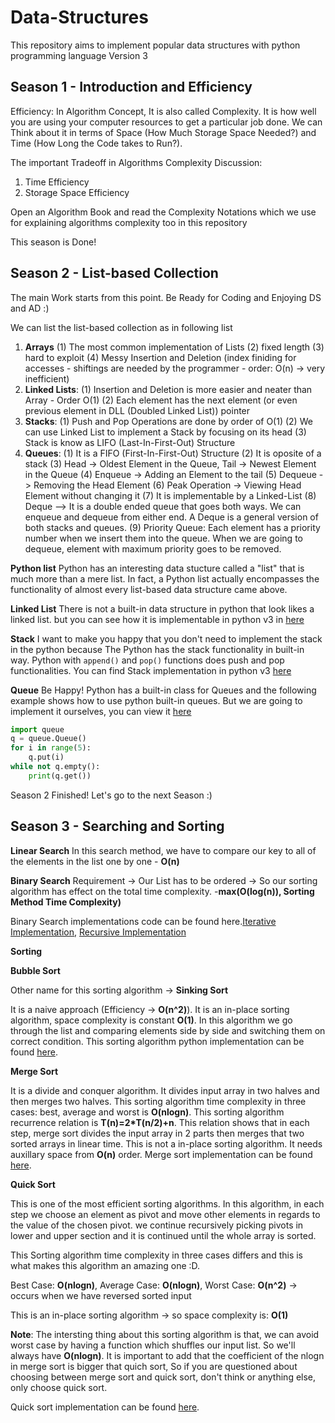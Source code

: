 # Data-Structures

This repository aims to implement popular data structures with python programming language Version 3

## Season 1 - Introduction and Efficiency
Efficiency: In Algorithm Concept, It is also called Complexity. It is how well you are using your computer resources to get a particular job done. We can Think about it in terms of Space (How Much Storage Space Needed?) and Time (How Long the Code takes to Run?).

The important Tradeoff in Algorithms Complexity Discussion:

1. Time Efficiency
2. Storage Space Efficiency

Open an Algorithm Book and read the Complexity Notations which we use for explaining algorithms complexity too in this repository

This season is Done!

## Season 2 - List-based Collection

The main Work starts from this point. Be Ready for Coding and Enjoying DS and AD :)

We can list the list-based collection as in following list

1. **Arrays**
    (1) The most common implementation of Lists
    (2) fixed length
    (3) hard to exploit
    (4) Messy Insertion and Deletion (index finiding for accesses - shiftings are needed by the programmer - order: O(n) -> very inefficient) 
2. **Linked Lists**: 
    (1) Insertion and Deletion is more easier and neater than Array - Order O(1) 
    (2) Each element has the next element (or even previous element in DLL (Doubled Linked List)) pointer
3. **Stacks**:
    (1) Push and Pop Operations are done by order of O(1)
    (2) We can use Linked List to implement a Stack by focusing on its head
    (3) Stack is know as LIFO (Last-In-First-Out) Structure
4. **Queues**:
    (1) It is a FIFO (First-In-First-Out) Structure
    (2) It is oposite of a stack
    (3) Head -> Oldest Element in the Queue, Tail -> Newest Element in the Queue
    (4) Enqueue -> Adding an Element to the tail
    (5) Dequeue -> Removing the Head Element
    (6) Peak Operation -> Viewing Head Element without changing it
    (7) It is implementable by a Linked-List
    (8) Deque --> It is a double ended queue that goes both ways. We can enqueue and dequeue from either end. A Deque is a general version of both stacks and queues.
    (9) Priority Queue: Each element has a priority number when we insert them into the queue. When we are going to dequeue, element with maximum priority goes to be removed.

**Python list**
Python has an interesting data stucture called a "list" that is much more than a mere list. In fact, a Python list actually encompasses the functionality of almost every list-based data structure came above. 

**Linked List**
There is not a built-in data structure in python that look likes a linked list. but you can see how it is implementable in python v3 in [here](https://github.com/ehsanyousefzadehasl/Data-Structures/blob/master/season1_List_based_Collection/Linked-List/linked-list.py)

**Stack**
I want to make you happy that you don't need to implement the stack in the python because The Python has the stack functionality in built-in way. Python with `append()` and `pop()` functions does push and pop functionalities. You can find Stack implementation in python v3 [here](https://github.com/ehsanyousefzadehasl/Data-Structures/blob/master/season1_List_based_Collection/Stack/stack.py)

**Queue**
Be Happy! Python has a built-in class for Queues and the following example shows how to use python built-in queues. But we are going to implement it ourselves, you can view it [here](https://github.com/ehsanyousefzadehasl/Data-Structures/blob/master/season1_List_based_Collection/Queue/queue.py)

```python
import queue
q = queue.Queue()
for i in range(5):
    q.put(i)
while not q.empty():
    print(q.get())
```

Season 2 Finished! Let's go to the next Season :)

## Season 3 - Searching and Sorting
**Linear Search**
In this search method, we have to compare our key to all of the elements in the list one by one - **O(n)**

**Binary Search**
Requirement -> Our List has to be ordered -> So our sorting algorithm has effect on the total time complexity. -**max(O(log(n)), Sorting Method Time Complexity)**

Binary Search implementations code can be found here.[Iterative Implementation](https://github.com/ehsanyousefzadehasl/Data-Structures/blob/master/season2_search_sort/01-binary_search_iterative.py), [Recursive Implementation](https://github.com/ehsanyousefzadehasl/Data-Structures/blob/master/season2_search_sort/02-binary_search_recursive.py)

**Sorting**

**Bubble Sort**

Other name for this sorting algorithm -> **Sinking Sort**

It is a naive approach (Efficiency -> **O(n^2)**). It is an in-place sorting algorithm, space complexity is constant **O(1)**. In this algorithm we go through the list and comparing elements side by side and switching them on correct condition. This sorting algorithm python implementation can be found [here](https://github.com/ehsanyousefzadehasl/Data-Structures/blob/master/season2_search_sort/03-bubble_sort.py).

**Merge Sort**

It is a divide and conquer algorithm. It divides input array in two halves and then merges two halves. This sorting algorithm time complexity in three cases: best, average and worst is **O(nlogn)**. This sorting algorithm recurrence relation is **T(n)=2*T(n/2)+n**. This relation shows that in each step, merge sort divides the input array in 2 parts then merges that two sorted arrays in linear time. This is not a in-place sorting algorithm. It needs auxillary space from **O(n)** order. Merge sort implementation can be found [here](https://github.com/ehsanyousefzadehasl/Data-Structures/blob/master/season2_search_sort/04-merge_sort.py).

**Quick Sort**

This is one of the most efficient sorting algorithms. In this algorithm, in each step we choose an element as pivot and move other elements in regards to the value of the chosen pivot. we continue recursively picking pivots in lower and upper section and it is continued until the whole array is sorted.

This Sorting algorithm time complexity in three cases differs and this is what makes this algorithm an amazing one :D.

Best Case: **O(nlogn)**, Average Case: **O(nlogn)**, Worst Case:  **O(n^2)** -> occurs when we have reversed sorted input

This is an in-place sorting algorithm -> so space complexity is: **O(1)**

**Note**: The intersting thing about this sorting algorithm is that, we can avoid worst case by having a function which shuffles our input list. So we'll always have **O(nlogn)**. It is important to add that the coefficient of the nlogn in merge sort is bigger that quich sort, So if you are questioned about choosing between merge sort and quick sort, don't think or anything else, only choose quick sort. 

Quick sort implementation can be found [here]().

